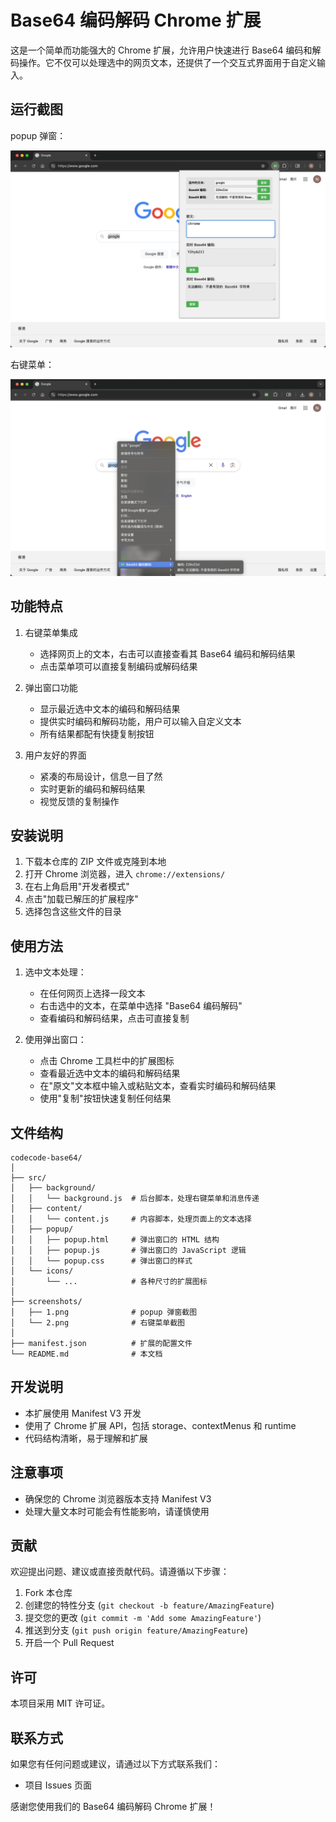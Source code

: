 # Base64 编码解码 Chrome 扩展

这是一个简单而功能强大的 Chrome 扩展，允许用户快速进行 Base64 编码和解码操作。它不仅可以处理选中的网页文本，还提供了一个交互式界面用于自定义输入。

## 运行截图

popup 弹窗：

![1](screenshots/1.png)

右键菜单：

![2](screenshots/2.png)

## 功能特点

1. 右键菜单集成
   - 选择网页上的文本，右击可以直接查看其 Base64 编码和解码结果
   - 点击菜单项可以直接复制编码或解码结果

2. 弹出窗口功能
   - 显示最近选中文本的编码和解码结果
   - 提供实时编码和解码功能，用户可以输入自定义文本
   - 所有结果都配有快捷复制按钮

3. 用户友好的界面
   - 紧凑的布局设计，信息一目了然
   - 实时更新的编码和解码结果
   - 视觉反馈的复制操作

## 安装说明

1. 下载本仓库的 ZIP 文件或克隆到本地
2. 打开 Chrome 浏览器，进入 `chrome://extensions/`
3. 在右上角启用"开发者模式"
4. 点击"加载已解压的扩展程序"
5. 选择包含这些文件的目录

## 使用方法

1. 选中文本处理：
   - 在任何网页上选择一段文本
   - 右击选中的文本，在菜单中选择 "Base64 编码解码"
   - 查看编码和解码结果，点击可直接复制

2. 使用弹出窗口：
   - 点击 Chrome 工具栏中的扩展图标
   - 查看最近选中文本的编码和解码结果
   - 在"原文"文本框中输入或粘贴文本，查看实时编码和解码结果
   - 使用"复制"按钮快速复制任何结果

## 文件结构

```
codecode-base64/
│
├── src/
│   ├── background/
│   │   └── background.js  # 后台脚本，处理右键菜单和消息传递
│   ├── content/
│   │   └── content.js     # 内容脚本，处理页面上的文本选择
│   ├── popup/
│   │   ├── popup.html     # 弹出窗口的 HTML 结构
│   │   ├── popup.js       # 弹出窗口的 JavaScript 逻辑
│   │   └── popup.css      # 弹出窗口的样式
│   └── icons/
│       └── ...            # 各种尺寸的扩展图标
│
├── screenshots/
│   ├── 1.png              # popup 弹窗截图
│   └── 2.png              # 右键菜单截图
│
├── manifest.json          # 扩展的配置文件
└── README.md              # 本文档
```

## 开发说明

- 本扩展使用 Manifest V3 开发
- 使用了 Chrome 扩展 API，包括 storage、contextMenus 和 runtime
- 代码结构清晰，易于理解和扩展

## 注意事项

- 确保您的 Chrome 浏览器版本支持 Manifest V3
- 处理大量文本时可能会有性能影响，请谨慎使用

## 贡献

欢迎提出问题、建议或直接贡献代码。请遵循以下步骤：

1. Fork 本仓库
2. 创建您的特性分支 (`git checkout -b feature/AmazingFeature`)
3. 提交您的更改 (`git commit -m 'Add some AmazingFeature'`)
4. 推送到分支 (`git push origin feature/AmazingFeature`)
5. 开启一个 Pull Request

## 许可

本项目采用 MIT 许可证。

## 联系方式

如果您有任何问题或建议，请通过以下方式联系我们：

- 项目 Issues 页面

感谢您使用我们的 Base64 编码解码 Chrome 扩展！
